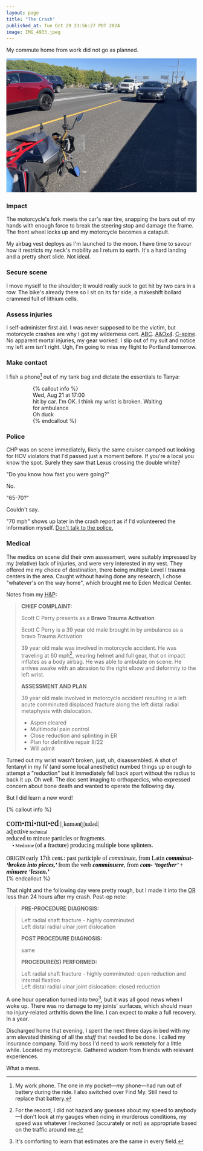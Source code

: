 ```yaml
---
layout: page
title: "The Crash"
published_at: Tue Oct 29 23:56:27 PDT 2024
image: IMG_4933.jpeg
---
```


My commute home from work did not go as planned.

![Crash scene looking south on I-880 northbound in Hayward from the median shoulder, motorcycle partially cropped bottom left lying on its side, the Lexus that hit me parked in the middle. Dense traffic crawling past.](IMG_4933.jpeg)

### Impact

The motorcycle's fork meets the car's rear tire, snapping the bars out of my hands with enough force to break the steering stop and damage the frame. The front wheel locks up and my motorcycle becomes a catapult.

My airbag vest deploys as I'm launched to the moon. I have time to savour how it restricts my neck's mobility as I return to earth. It's a hard landing and a pretty short slide. Not ideal.

### Secure scene

I move myself to the shoulder; it would really suck to get hit by two cars in a row. The bike's already there so I sit on its far side, a makeshift bollard crammed full of lithium cells.

### Assess injuries

I self-administer first aid. I was never supposed to be the victim, but motorcycle crashes are why I got my wilderness cert. <abbr title="Airway, Breathing, Circulation">ABC</abbr>. <abbr title="Alert and Oriented, ⁴⁄₄">A&Ox4</abbr>. <abbr title="Cervical spine">C-spine</abbr>. No apparent mortal injuries, my gear worked. I slip out of my suit and notice my left arm isn't right. Ugh, I'm going to miss my flight to Portland tomorrow.

### Make contact

I fish a phone[^phone] out of my tank bag and dictate the essentials to Tanya:

<div class="imessage" style="margin-left: 5em; margin-right: 5em">
{% callout info %}
<div class="timestamp">Wed, Aug 21 at 17:00</div>

<div class="message-container">
<div class="bubble">hit by car. I'm OK. I think my wrist is broken. Waiting for ambulance</div>
</div>

<div class="reply-container">
    <div class="bubble">Oh duck</div>
</div>
{% endcallout %}
</div>

### Police

CHP was on scene immediately, likely the same cruiser camped out looking for HOV violators that I'd passed just a moment before. If you're a local you know the spot. Surely they saw that Lexus crossing the double white?

"Do you know how fast you were going?"

No.

"65-70?"

Couldn't say.

"70 mph" shows up later in the crash report as if I'd volunteered the information myself. [Don't talk to the police.](https://www.youtube.com/watch?v=d-7o9xYp7eE)

### Medical

The medics on scene did their own assessment, were suitably impressed by my (relative) lack of injuries, and were very interested in my vest. They offered me my choice of destination, there being multiple Level I trauma centers in the area. Caught without having done any research, I chose "whatever's on the way home", which brought me to Eden Medical Center.

Notes from my <abbr title="History and Physical examination">H&P</abbr>:

> **CHIEF COMPLAINT:**
>
> Scott C Perry presents as a **Bravo Trauma Activation**
>
> Scott C Perry is a 39 year old male brought in by ambulance as a bravo Trauma Activation
>
> 39 year old male was involved in motorcycle accident. He was traveling at 60 mph[^allegedly], wearing helmet and full gear, that on impact inflates as a body airbag. He was able to ambulate on scene. He arrives awake with an abrasion to the right elbow and deformity to the left wrist.
>
> **ASSESSMENT AND PLAN**
>
> 39 year old male involved in motorcycle accident resulting in a left acute comminuted displaced fracture along the left distal radial metaphysis with dislocation.
>
> * Aspen cleared
> * Multimodal pain control
> * Close reduction and splinting in ER
> * Plan for definitive repair 8/22
> * Will admit

Turned out my wrist wasn't broken, just, uh,  disassembled. A shot of fentanyl in my IV (and some local anesthetic) numbed things up enough to attempt a "reduction" but it immediately fell back apart without the radius to back it up. Oh well. The doc sent imaging to orthopædics, who expressed concern about bone death and wanted to operate the following day.

But I did learn a new word!

{% callout info %}
<div class="defs"><span class="Apple-style-span" style="border-collapse: separate; color: rgb(0, 0, 0); font-family: Times; font-size: medium; font-style: normal; font-variant: normal; font-weight: normal; letter-spacing: normal; line-height: normal; orphans: 2; text-align: auto; text-indent: 0px; text-transform: none; white-space: normal; widows: 2; word-spacing: 0px; -webkit-border-horizontal-spacing: 0px; -webkit-border-vertical-spacing: 0px; -webkit-text-decorations-in-effect: none; -webkit-text-size-adjust: auto; -webkit-text-stroke-width: 0px; "><!-- wordid: 15548--><div class="def"><span class="def" style="font-family: Baskerville; "><span class="hwGrp" d:priority="2" style="font-weight: normal; "><span class="hw" d:priority="2" d:dhw="1" style="font-size: 24px; ">com<span class="hsb" style="font-size: 75%; ">•</span>mi<span class="hsb" style="font-size: 75%; ">•</span>nut<span class="hsb" style="font-size: 75%; ">•</span>ed</span><span class="pronGrp" d:priority="2" style="font-weight: normal; "><span class="pr" d:pr="US" type="US" style="font-family: HiraMinPro-W3; display: none; "> |ˈkäməˌn(y)oōtəd|</span><span class="pr" d:pr="US_IPA" type="US_IPA" style="font-family: HiraMinPro-W3; "> |ˌkɑmən(j)udəd|</span><span class="pr" d:pr="UK_IPA" type="UK_IPA" style="font-family: HiraMinPro-W3; display: none; "> |ˌkɒmɪnjuːtɪd|</span></span></span><span class="SB" style="display: block; margin-left: 1em; text-indent: -1em; "><span class="prelim"><span class="ps" d:ps="1" style="font-weight: normal; "> adjective </span><span class="regLabel" style="font-family: HelveticaNeue-Light; font-size: 13px; "> technical </span></span><span class="sense" d:abs="1" style="display: block; "> <span class="def" style="font-weight: normal; "> reduced to minute particles or fragments. </span><span class="specUse" d:priority="2" style="display: block; text-indent: 0px; "><span class="MS" style="display: block; "><span class="lbl" style="font-family: LucidaGrande; font-size: 13px; ">  • </span><span class="subjLabel" style="font-family: HelveticaNeue-Light; font-size: 13px; "> Medicine </span><span class="def" style="font-weight: normal; "> (of a fracture) producing multiple bone splinters. </span></span></span></span></span><span class="etymBlock" d:priority="2" style="display: block; margin-top: 1em; text-indent: 0px; "><span class="lbl" style="font-size: 14px; ">ORIGIN  </span><span class="date" style="font-weight: normal; ">early 17th cent.</span>: past participle of<span class="italic" style="font-style: italic"> comminute</span>, from<span class="lang" style="font-weight: normal; "> Latin </span><span class="ff" style="font-weight: 600; font-style: italic; "> comminut- </span><span class="trans" style="font-weight: 600; font-style: italic; "> ‘broken into pieces,’ </span>from the verb<span class="ff" style="font-weight: 600; font-style: italic; "> comminuere</span>, from<span class="ff" style="font-weight: 600; font-style: italic; "> com- </span><span class="trans" style="font-weight: 600; font-style: italic; "> ‘together’ </span>+<span class="ff" style="font-weight: 600; font-style: italic; "> minuere </span><span class="trans" style="font-weight: 600; font-style: italic; "> ‘lessen.’ </span></span></span></div></span></div>
{% endcallout %}

That night and the following day were pretty rough, but I made it into the <abbr title="Operating Room">OR</abbr> less than 24 hours after my crash. Post-op note:

> **PRE-PROCEDURE DIAGNOSIS:**
>
> Left radial shaft fracture - highly comminuted<br />
> Left distal radial ulnar joint dislocation
>
> **POST PROCEDURE DIAGNOSIS:**
>
> same
>
> **PROCEDURE(S) PERFORMED:**
>
> Left radial shaft fracture - highly comminuted: open reduction and internal fixation<br />
> Left distal radial ulnar joint dislocation: closed reduction

A one hour operation turned into two[^estimates], but it was all good news when I woke up. There was no damage to my joints' surfaces, which should mean no injury-related arthritis down the line. I can expect to make a full recovery. In a year.

Discharged home that evening, I spent the next three days in bed with my arm elevated thinking of all the _stuff_ that needed to be done. I called my insurance company. Told my boss I'd need to work remotely for a little while. Located my motorcycle. Gathered wisdom from friends with relevant experiences.

What a mess.

[^phone]: My work phone. The one in my pocket—_my_ phone—had run out of battery during the ride. I also switched over Find My. Still need to replace that battery.
[^allegedly]: For the record, I did not hazard any guesses about my speed to anybody—I don't look at my gauges when riding in murderous conditions, my speed was whatever I reckoned (accurately or not) as appropriate based on the traffic around me.
[^estimates]: It's comforting to learn that estimates are the same in every field.
